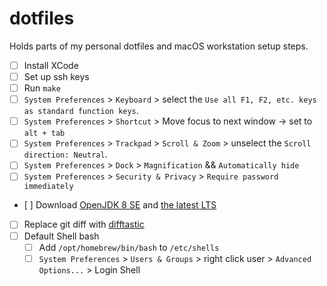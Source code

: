 # dotfiles
Holds parts of my personal dotfiles and macOS workstation setup steps.

* [ ] Install XCode
* [ ] Set up ssh keys
* [ ] Run `make`
* [ ] `System Preferences` > `Keyboard` > select the `Use all F1, F2, etc. keys as standard function keys`.
* [ ] `System Preferences` > `Shortcut` > Move focus to next window -> set to `alt + tab`
* [ ] `System Preferences` > `Trackpad` > `Scroll & Zoom` > unselect the `Scroll direction: Neutral`.
* [ ] `System Preferences` > `Dock` > `Magnification` && `Automatically hide`
* [ ] `System Preferences` > `Security & Privacy` > `Require password immediately`
* [ ] Download [OpenJDK 8 SE](https://www.azul.com/downloads/?version=java-8-lts&os=macos&package=jdk#zulu) and [the latest LTS](https://adoptium.net/en-GB/temurin/releases/?os=mac)
* [ ] Replace git diff with [difftastic](https://difftastic.wilfred.me.uk/git.html)
* [ ] Default Shell bash
    * [ ] Add `/opt/homebrew/bin/bash` to `/etc/shells`
    * [ ] `System Preferences` > `Users & Groups` > right click user > `Advanced Options...` > Login Shell
